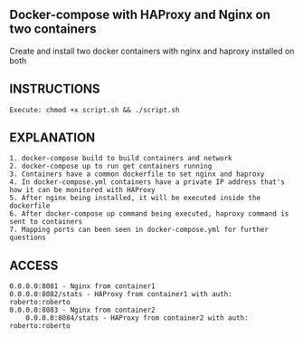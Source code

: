 
## Docker-compose with HAProxy and Nginx on two containers

Create and install two docker containers with nginx and haproxy installed on both

## INSTRUCTIONS

	Execute: chmod +x script.sh && ./script.sh

## EXPLANATION

	1. docker-compose build to build containers and network
	2. docker-compose up to run get containers running
	3. Containers have a common dockerfile to set nginx and haproxy
	4. In docker-compose.yml containers have a private IP address that's how it can be monitored with HAProxy
	5. After nginx being installed, it will be executed inside the dockerfile
	6. After docker-compose up command being executed, haproxy command is sent to containers
	7. Mapping ports can been seen in docker-compose.yml for further questions

## ACCESS

	0.0.0.0:8081 - Nginx from container1
	0.0.0.0:8082/stats - HAProxy from container1 with auth: roberto:roberto
	0.0.0.0:8083 - Nginx from container2
        0.0.0.0:8084/stats - HAProxy from container2 with auth:	roberto:roberto
	
